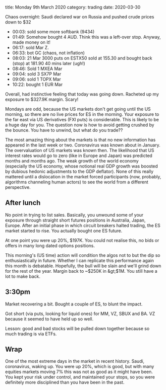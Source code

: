 title:  Monday 9th March 2020
category: trading
date: 2020-03-30

Chaos overnight: Saudi declared war on Russia and pushed crude prices down to $32

* 00:03: sold some more softbank \(9434\)
* 01:49: Somehow bought 4 AUD. Think this was a left-over stop. Anyway, made money on it!
* 06:17: sold Mar Z. 
* 06:33: bot GC \(chaos, not inflation\)
* 08:03: 21 Mar 3000 puts on ESTX50 sold at 155.30 and bought back \(stop\) at 181.90 40 mins later \(ugh!\)
* 08:46: Sold 1 MXEA Mar
* 09:04: sold 3 SX7P Mar
* 09:06: sold 1 TOPX Mar
* 10:22: bought 1 EUR Mar

Overall, had instinctive feeling that today was going down. Racheted up my exposure to $327.9K margin. Scary!

Mondays are odd, because the US markets don't get going until the US morning, so there are no live prices for ES in the morning. Your exposure to the far east via US derivatives \(FXI puts\) is considerable. This is likely to be a huge day for you. The question now is how to avoid getting crushed by the bounce. You have to unwind, but what do you trade??

The most amazing thing about the markets is that no new information has appeared in the last week or two. Coronavirus was known about in January. The overvaluation of US markets was known then. The likelihood that US interest rates would go to zero \(like in Europe and Japan\) was predicted months and months ago. The weak growth of the world economy \(especially the US economy, whose notional real GDP growth was boosted by dubious hedonic adjustments to the GDP deflator\). None of this really mattered until a dislocation in the market forced participants \(now, probably, algorithms channeling human actors\) to see the world from a different perspective.

## After lunch

No point in trying to list sales. Basically, you unwound some of your exposure through straight short futures positions in Australia, Japan, Europe. After an initial phase in which circuit breakers halted trading, the ES market started to rise. You actually bought one ES future.

At one point you were up 20%, $197K. You could not realise this, no bids or offers in many long dated options positions.

This morning's \(US time\) action will condition the algos not to but the dip so enthusiastically in future. Whether I can replicate this performance again this month is debatable. Hopefully, the bull will be slain and we'll grind down for the rest of the year. Margin back to ~$250K in &gt;$1M. You still have a lot to make back.

## 3:30pm

Market recovering a bit. Bought a couple of ES, to blunt the impact.

Got short \(via puts, looking for liquid ones\) for MM, VZ, SBUX and BA. VZ because it seemed to have held up so well.

Lesson: good and bad stocks will be pulled down together because so much trading is via ETFs.

## Wrap

One of the most extreme days in the market in recent history. Saudi, coronavirus, waking up. You were up 20%, which is good, but with many equities markets moving 7% this was not as good as it might have been. You kept your risk under control, and maintained your stops, so you were definitely more disciplined than you have been in the past.

